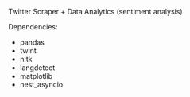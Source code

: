 Twitter Scraper + Data Analytics (sentiment analysis)

Dependencies:
- pandas
- twint
- nltk
- langdetect
- matplotlib
- nest_asyncio
